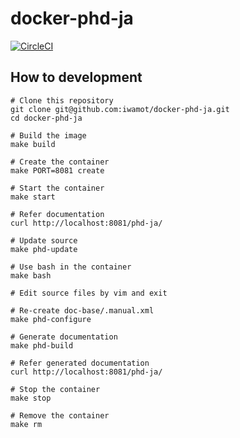 # docker-phd-ja

[![CircleCI](https://circleci.com/gh/iwamot/docker-phd-ja/tree/master.svg?style=svg)](https://circleci.com/gh/iwamot/docker-phd-ja/tree/master)

## How to development

```
# Clone this repository
git clone git@github.com:iwamot/docker-phd-ja.git
cd docker-phd-ja

# Build the image
make build

# Create the container
make PORT=8081 create

# Start the container
make start

# Refer documentation
curl http://localhost:8081/phd-ja/

# Update source
make phd-update

# Use bash in the container
make bash

# Edit source files by vim and exit

# Re-create doc-base/.manual.xml
make phd-configure

# Generate documentation
make phd-build

# Refer generated documentation
curl http://localhost:8081/phd-ja/

# Stop the container
make stop

# Remove the container
make rm
```
